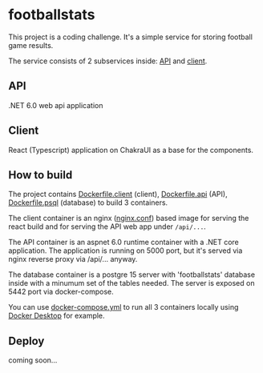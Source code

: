 # footballstats
This project is a coding challenge.
It's a simple service for storing football game results.

The service consists of 2 subservices inside: [API](API/README.md) and [client](client/README.md).

## API
.NET 6.0 web api application

## Client
React (Typescript) application on ChakraUI as a base for the components.

## How to build
The project contains [Dockerfile.client](Dockerfile.client) (client), [Dockerfile.api](Dockerfile.api) (API), [Dockerfile.psql](Dockerfile.psql) (database) to build 3 containers.<br/>

The client container is an nginx ([nginx.conf](nginx.conf)) based image for serving the react build and for serving the API web app under `/api/...`.

The API container is an aspnet 6.0 runtime container with a .NET core application. The application is running on 5000 port, but it's served via nginx reverse proxy via /api/... anyway.

The database container is a postgre 15 server with 'footballstats' database inside with a minumum set of the tables needed. The server is exposed on 5442 port via docker-compose.

You can use [docker-compose.yml](docker-compose.yml) to run all 3 containers locally using [Docker Desktop](https://www.docker.com/products/docker-desktop/) for example.

## Deploy
coming soon...